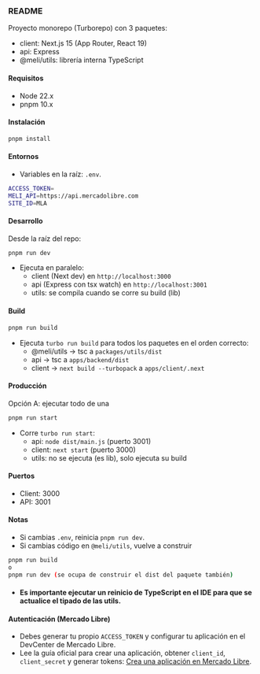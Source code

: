 ### README

Proyecto monorepo (Turborepo) con 3 paquetes:
- client: Next.js 15 (App Router, React 19)
- api: Express
- @meli/utils: librería interna TypeScript

#### Requisitos
- Node 22.x
- pnpm 10.x

#### Instalación
```bash
pnpm install
```

#### Entornos
- Variables en la raíz: `.env`.

```bash
ACCESS_TOKEN=
MELI_API=https://api.mercadolibre.com
SITE_ID=MLA
```

#### Desarrollo
Desde la raíz del repo:
```bash
pnpm run dev
```
- Ejecuta en paralelo:
  - client (Next dev) en `http://localhost:3000`
  - api (Express con tsx watch) en `http://localhost:3001`
  - utils: se compila cuando se corre su build (lib)

#### Build
```bash
pnpm run build
```
- Ejecuta `turbo run build` para todos los paquetes en el orden correcto:
  - @meli/utils → tsc a `packages/utils/dist`
  - api → tsc a `apps/backend/dist`
  - client → `next build --turbopack` a `apps/client/.next`

#### Producción
Opción A: ejecutar todo de una
```bash
pnpm run start
```
- Corre `turbo run start`:
  - api: `node dist/main.js` (puerto 3001)
  - client: `next start` (puerto 3000)
  - utils: no se ejecuta (es lib), solo ejecuta su build

#### Puertos
- Client: 3000
- API: 3001


#### Notas
- Si cambias `.env`, reinicia `pnpm run dev`.
- Si cambias código en `@meli/utils`, vuelve a construir

```bash
pnpm run build
o
pnpm run dev (se ocupa de construir el dist del paquete también)
```
 - #### Es importante ejecutar un reinicio de TypeScript en el IDE para que se actualice el tipado de las utils.

#### Autenticación (Mercado Libre)
- Debes generar tu propio `ACCESS_TOKEN` y configurar tu aplicación en el DevCenter de Mercado Libre.
- Lee la guía oficial para crear una aplicación, obtener `client_id`, `client_secret` y generar tokens: [Crea una aplicación en Mercado Libre](https://developers.mercadolibre.com.ar/es_ar/crea-una-aplicacion-en-mercado-libre-es).





